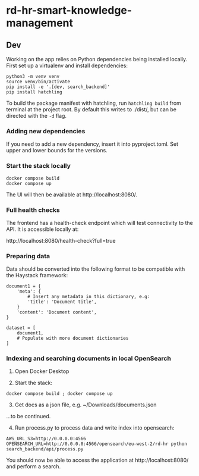# rd-hr-smart-knowledge-management

## Dev

Working on the app relies on Python dependencies being installed locally. First set up a virtualenv and install 
dependencies:

```
python3 -m venv venv
source venv/bin/activate
pip install -e '.[dev, search_backend]'
pip install hatchling
```

To build the package manifest with hatchling, run `hatchling build` from
terminal at the project root. By default this writes to ./dist/, but can be
directed with the `-d` flag.

### Adding new dependencies

If you need to add a new dependency, insert it into pyproject.toml. Set upper and lower bounds for the versions.

### Start the stack locally

```
docker compose build
docker compose up
```

The UI will then be available at http://localhost:8080/.

### Full health checks

The frontend has a health-check endpoint which will test connectivity to the API. It is accessible locally at:

http://localhost:8080/health-check?full=true

### Preparing data

Data should be converted into the following format to be compatible with the Haystack framework:

```
document1 = {
    'meta': {
        # Insert any metadata in this dictionary, e.g:
        'title': 'Document title',
    }
    'content': 'Document content',
}

dataset = [
    document1,
    # Populate with more document dictionaries
]
```

### Indexing and searching documents in local OpenSearch

1. Open Docker Desktop

2. Start the stack:

```
docker compose build ; docker compose up
```

3. Get docs as a json file, e.g. ~/Downloads/documents.json

...to be continued.



4. Run process.py to process data and write index into opensearch:

```
AWS_URL_S3=http://0.0.0.0:4566 OPENSEARCH_URL=http://0.0.0.0:4566/opensearch/eu-west-2/rd-hr python search_backend/api/process.py
```

You should now be able to access the application at http://localhost:8080/ and perform a search.


